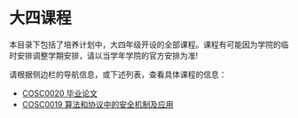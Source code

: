 # 大四课程

本目录下包括了培养计划中，大四年级开设的全部课程。课程有可能因为学院的临时安排调整学期安排，请以当学年学院的官方安排为准!

请根据侧边栏的导航信息，或下述列表，查看具体课程的信息：

- [COSC0020 毕业论文](/courses/grade-4/COSC0020)
- [COSC0019 算法和协议中的安全机制及应用](/courses/grade-4/COSC0019)